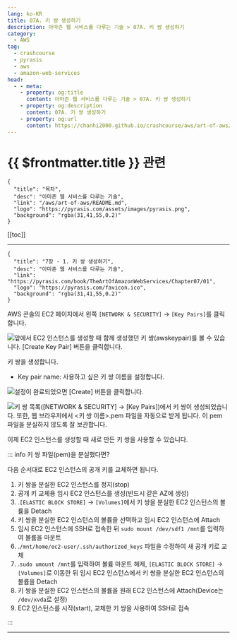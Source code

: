 ```yaml
---
lang: ko-KR
title: 07A. 키 쌍 생성하기
description: 아마존 웹 서비스를 다루는 기술 > 07A. 키 쌍 생성하기
category:
  - AWS
tag: 
  - crashcourse
  - pyrasis
  - aws 
  - amazon-web-services
head:
  - - meta:
    - property: og:title
      content: 아마존 웹 서비스를 다루는 기술 > 07A. 키 쌍 생성하기
    - property: og:description
      content: 07A. 키 쌍 생성하기
    - property: og:url
      content: https://chanhi2000.github.io/crashcourse/aws/art-of-aws/07A.html
---
```


# {{ $frontmatter.title }} 관련

```component VPCard
{
  "title": "목차",
  "desc": "아마존 웹 서비스를 다루는 기술",
  "link": "/aws/art-of-aws/README.md",
  "logo": "https://pyrasis.com/assets/images/pyrasis.png",
  "background": "rgba(31,41,55,0.2)"
}
```

[[toc]]

---

```component VPCard
{
  "title": "7장 - 1. 키 쌍 생성하기",
  "desc": "아마존 웹 서비스를 다루는 기술",
  "link": "https://pyrasis.com/book/TheArtOfAmazonWebServices/Chapter07/01",
  "logo": "https://pyrasis.com/favicon.ico",
  "background": "rgba(31,41,55,0.2)"
}
```

AWS 콘솔의 EC2 페이지에서 왼쪽 <FontIcon icon="iconfont icon-select"/>`[NETWORK & SECURITY]` → `[Key Pairs]`를 클릭합니다.

![앞에서 EC2 인스턴스를 생성할 때 함께 생성했던 키 쌍(awskeypair)를 볼 수 있습니다. <FontIcon icon="iconfont icon-select"/>`[Create Key Pair]` 버튼을 클릭합니다.](https://pyrasis.com/assets/images/TheArtOfAmazonWebServicesChapter07/2_.png)

키 쌍을 생성합니다.

- Key pair name: 사용하고 싶은 키 쌍 이름을 설정합니다.

![설정이 완료되었으면 <FontIcon icon="iconfont icon-select"/>`[Create]` 버튼을 클릭합니다.](https://pyrasis.com/assets/images/TheArtOfAmazonWebServicesChapter07/3_.png)

![키 쌍 목록(<FontIcon icon="iconfont icon-select"/>`[NETWORK & SECURITY]` → `[Key Pairs]`)에서 키 쌍이 생성되었습니다. 또한, 웹 브라우저에서 <FontIcon icon="iconfont icon-token"/>`<키 쌍 이름>.pem` 파일을 자동으로 받게 됩니다. 이 `pem` 파일을 분실하지 않도록 잘 보관합니다.](https://pyrasis.com/assets/images/TheArtOfAmazonWebServicesChapter07/4_.png)

이제 EC2 인스턴스를 생성할 때 새로 만든 키 쌍을 사용할 수 있습니다.

::: info 키 쌍 파일(pem)을 분실했다면?

다음 순서대로 EC2 인스턴스의 공개 키를 교체하면 됩니다.

1. 키 쌍을 분실한 EC2 인스턴스를 정지(stop)
2. 공개 키 교체용 임시 EC2 인스턴스를 생성(반드시 같은 AZ에 생성)
3. .<FontIcon icon="iconfont icon-select"/>`[ELASTIC BLOCK STORE]` → `[Volumes]`에서 키 쌍을 분실한 EC2 인스턴스의 볼륨을 Detach
4. 키 쌍을 분실한 EC2 인스턴스의 볼륨을 선택하고 임시 EC2 인스턴스에 Attach
5. 임시 EC2 인스턴스에 SSH로 접속한 뒤 <FontIcon icon="iconfont icon-shell"/>`sudo mount /dev/sdf1 /mnt`를 입력하여 볼륨을 마운트
6. .<FontIcon icon="fas fa-folder-open"/>`/mnt/home/ec2-user/.ssh/`<FontIcon icon="fas fa-file-lines"/>`authorized_keys` 파일을 수정하여 새 공개 키로 교체
7. .<FontIcon icon="iconfont icon-shell"/>`sudo umount /mnt`를 입력하여 볼륨 마운트 해제, <FontIcon icon="iconfont icon-select"/>`[ELASTIC BLOCK STORE]` → `[Volumes]`로 이동한 뒤 임시 EC2 인스턴스에서 키 쌍을 분실한 EC2 인스턴스의 볼륨을 Detach
8. 키 쌍을 분실한 EC2 인스턴스의 볼륨을 원래 EC2 인스턴스에 Attach(Device는 `/dev/xvda`로 설정)
9. EC2 인스턴스를 시작(start), 교체한 키 쌍을 사용하여 SSH로 접속

:::

---

<TagLinks />